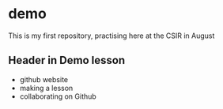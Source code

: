 # demo
This is my first repository, practising here at the CSIR in August

## Header in Demo lesson

- github website
- making a lesson
- collaborating on Github
